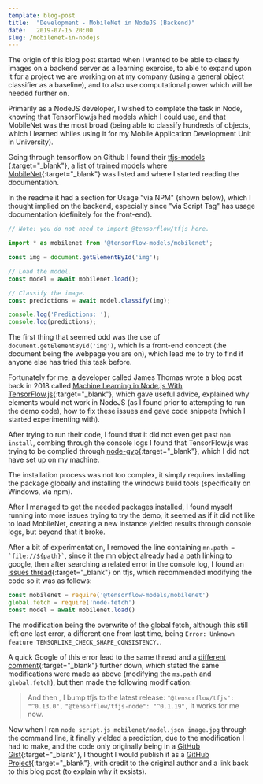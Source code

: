 ```yaml
---
template: blog-post
title:  "Development - MobileNet in NodeJS (Backend)"
date:   2019-07-15 20:00
slug: /mobilenet-in-nodejs
---
```


The origin of this blog post started when I wanted to be able to classify images on a backend server as a learning exercise, to able to expand upon it for a project we are working on at my company (using a general object classifier as a baseline), and to also use computational power which will be needed further on. 

Primarily as a NodeJS developer, I wished to complete the task in Node, knowing that TensorFlow.js had models which I could use, and that MobileNet was the most broad (being able to classify hundreds of objects, which I learned whiles using it for my Mobile Application Development Unit in University).

Going through tensorflow on Github I found their [tfjs-models
](https://github.com/tensorflow/tfjs-models){:target="_blank"}, a list of trained models where [MobileNet](https://github.com/tensorflow/tfjs-models/tree/master/mobilenet){:target="_blank"} was listed and where I started reading the documentation.

In the readme it had a section for Usage "via NPM" (shown below), which I thought implied on the backend, especially since "via Script Tag" has usage documentation (definitely for the front-end).

```javascript
// Note: you do not need to import @tensorflow/tfjs here.

import * as mobilenet from '@tensorflow-models/mobilenet';

const img = document.getElementById('img');

// Load the model.
const model = await mobilenet.load();

// Classify the image.
const predictions = await model.classify(img);

console.log('Predictions: ');
console.log(predictions);
```

The first thing that seemed odd was the use of `document.getElementById('img')`, which is a front-end concept (the document being the webpage you are on), which lead me to try to find if anyone else has tried this task before.

Fortunately for me, a developer called James Thomas wrote a blog post back in 2018 called [Machine Learning in Node.js With TensorFlow.js](http://jamesthom.as/blog/2018/08/07/machine-learning-in-node-dot-js-with-tensorflow-dot-js/){:target="_blank"}, which gave useful advice, explained why elements would not work in NodeJS (as I found prior to attempting to run the demo code), how to fix these issues and gave code snippets (which I started experimenting with).

After trying to run their code, I found that it did not even get past `npm install`, combing through the console logs I found that TensorFlow.js was trying to be complied through [node-gyp](https://github.com/nodejs/node-gyp){:target="_blank"}, which I did not have set up on my machine.

The installation process was not too complex, it simply requires installing the package globally and installing the windows build tools (specifically on Windows, via npm).

After I managed to get the needed packages installed, I found myself running into more issues trying to try the demo, it seemed as if it did not like to load MobileNet, creating a new instance yielded results through console logs, but beyond that it broke.

After a bit of experimentation, I removed the line containing `` mn.path = `file://${path}` ``, since it the mn object already had a path linking to google, then after searching a related error in the console log, I found an [issues thread](https://github.com/tensorflow/tfjs/issues/740#issuecomment-427895896){:target="_blank"} on tfjs, which recommended modifying the code so it was as follows:

```javascript
const mobilenet = require('@tensorflow-models/mobilenet')
global.fetch = require('node-fetch')
const model = await mobilenet.load()
```

The modification being the overwrite of the global fetch, although this still left one last error, a different one from last time, being `Error: Unknown feature TENSORLIKE_CHECK_SHAPE_CONSISTENCY.`. 

A quick Google of this error lead to the same thread and a [different comment](https://github.com/tensorflow/tfjs/issues/740#issuecomment-432983629){:target="_blank"} further down, which stated the same modifications were made as above (modifying the `ms.path` and `global.fetch`), but then made the following modification:

> And then , I bump tfjs to the latest release:
>   `"@tensorflow/tfjs": "^0.13.0",`
>   `"@tensorflow/tfjs-node": "^0.1.19",`
> It works for me now.

Now when I ran `node script.js mobilenet/model.json image.jpg` through the command line, it finally yielded a prediction, due to the modification I had to make, and the code only originally being in a [GitHub Gist](https://gist.github.com/jthomas/145610bdeda2638d94fab9a397eb1f1d){:target="_blank"}, I thought I would publish it as a [GitHub Project](https://github.com/Sean12697/MobileNet-via-TensorFlowJS-in-NodeJS){:target="_blank"}, with credit to the original author and a link back to this blog post (to explain why it exsists).